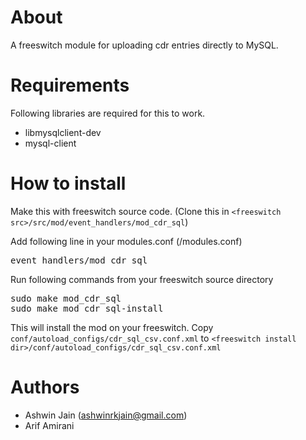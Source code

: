 About
=====

A freeswitch module for uploading cdr entries directly to MySQL.

Requirements
============
Following libraries are required for this to work.
<ul>
<li> libmysqlclient-dev </li>
<li> mysql-client </li>
</ul>

How to install
==============
Make this with freeswitch source code. (Clone this in <code>\<freeswitch src\>/src/mod/event\_handlers/mod\_cdr_sql</code>)

Add following line in your modules.conf (<freeswitch src>/modules.conf)
<pre>event_handlers/mod_cdr_sql</pre>

Run following commands from your freeswitch source directory
<pre>sudo make mod_cdr_sql
sudo make mod_cdr_sql-install
</pre>

This will install the mod on your freeswitch. 
Copy <code>conf/autoload_configs/cdr_sql_csv.conf.xml</code> to <code>\<freeswitch install dir\>/conf/autoload_configs/cdr_sql_csv.conf.xml</code>

Authors
=======
<ul>
  <li> Ashwin Jain (<a href="mailto:ashwinrkjain@gmail.com">ashwinrkjain@gmail.com</a>)</li>
  <li> Arif Amirani </li>
</ul>
  
